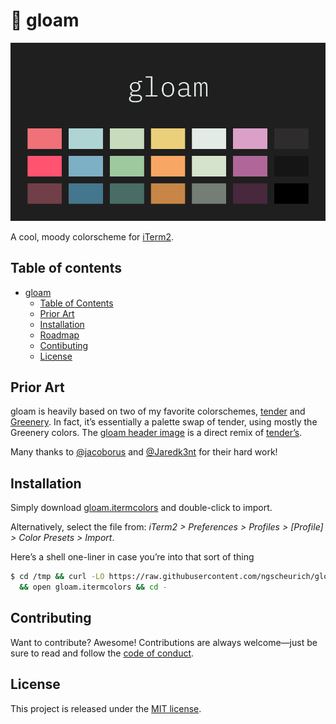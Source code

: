 # 🎨 gloam

![gloam](gloam.png)

A cool, moody colorscheme for [iTerm2](https://www.iterm2.com/).

## Table of contents

* [gloam](#-gloam)
  * [Table of Contents](#table-of-contents)
  * [Prior Art](#prior-art)
  * [Installation](#installation)
  * [Roadmap](#roadmap)
  * [Contibuting](#contibuting)
  * [License](#license)

## Prior Art

gloam is heavily based on two of my favorite colorschemes,
[tender](https://github.com/jacoborus/tender.vim) and
[Greenery](https://github.com/Jaredk3nt/nova-theme). In fact, it’s
essentially a palette swap of tender, using mostly the Greenery colors.
The [gloam header image](https://github.com/ngscheurich/gloam-vim) is a direct
remix of [tender’s](https://github.com/ngscheurich/gloam-vim).

Many thanks to [@jacoborus](https://github.com/jacoborus/) and
[@Jaredk3nt](https://github.com/Jaredk3nt) for their hard work!

## Installation

Simply download [gloam.itermcolors](https://raw.githubusercontent.com/ngscheurich/gloam-iterm2/master/gloam.itermcolors)
and double-click to import.

Alternatively, select the file from: *iTerm2 > Preferences > Profiles > [Profile] > Color Presets > Import*.

Here’s a shell one-liner in case you’re into that sort of thing

```sh
$ cd /tmp && curl -LO https://raw.githubusercontent.com/ngscheurich/gloam-iterm2/master/gloam.itermcolors \
  && open gloam.itermcolors && cd -
```

## Contributing

Want to contribute? Awesome! Contributions are always welcome—just be sure to
read and follow the [code of conduct](https://github.com/ngscheurich/gloam-iterm2/blob/master/CODE_OF_CONDUCT.md).

## License

This project is released under the [MIT license](https://github.com/ngscheurich/gloam-iterm2/blob/master/LICENSE).
